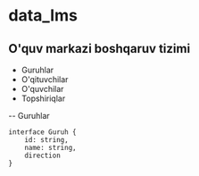 # data_lms

## O'quv markazi boshqaruv tizimi
- Guruhlar
- O'qituvchilar
- O'quvchilar
- Topshiriqlar

-- Guruhlar
```
interface Guruh {
    id: string,
    name: string,
    direction
}
